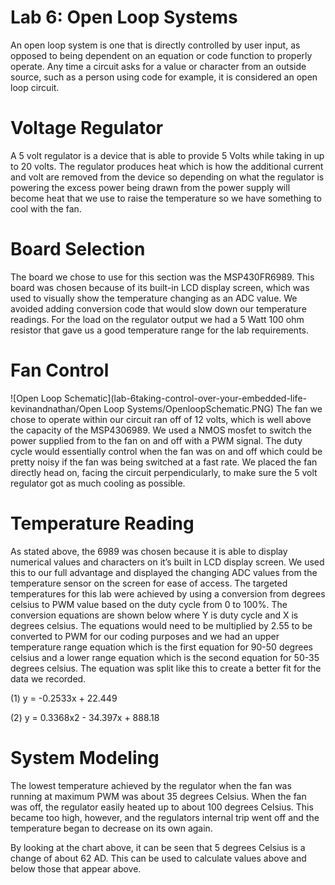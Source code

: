 # Lab 6: Open Loop Systems
An open loop system is one that is directly controlled by user input, as opposed to being dependent on an equation or code function to properly operate. Any time a circuit asks for a value or character from an outside source, such as a person using code for example, it is considered an open loop circuit.
# Voltage Regulator
A 5 volt regulator is a device that is able to provide 5 Volts while taking in up to 20 volts. The regulator produces heat which is how the additional current and volt are removed from the device so depending on what the regulator is powering the excess power being drawn from the power supply will become heat that we use to raise the temperature so we have something to cool with the fan. 
# Board Selection
The board we chose to use for this section was the MSP430FR6989. This board was chosen because of its built-in LCD display screen, which was used to visually show the temperature changing as an ADC value. We avoided adding conversion code that would slow down our temperature readings. For the load on the regulator output we had a 5 Watt 100 ohm resistor that gave us a good temperature range for the lab requirements.
# Fan Control
![Open Loop Schematic](lab-6taking-control-over-your-embedded-life-kevinandnathan/Open Loop Systems/OpenloopSchematic.PNG)
The fan we chose to operate within our circuit ran off of 12 volts, which is well above the capacity of the MSP4306989. We used a NMOS mosfet to switch the power supplied from to the fan on and off with a PWM signal. The duty cycle would essentially control when the fan was on and off which could be pretty noisy if the fan was being switched at a fast rate. We placed the fan directly head on, facing the circuit perpendicularly, to make sure the 5 volt regulator got as much cooling as possible.

# Temperature Reading
As stated above, the 6989 was chosen because it is able to display numerical values and characters on it’s built in LCD display screen. We used this to our full advantage and displayed the changing ADC values from the temperature sensor on the screen for ease of access. The targeted temperatures for this lab were achieved by using a conversion from degrees celsius to PWM value based on the duty cycle from 0 to 100%. The conversion equations are shown below where Y is duty cycle and X is degrees celsius. The equations would need to be multiplied by 2.55 to be converted to PWM for our coding purposes and we had an upper temperature range equation which is the first equation for 90-50 degrees celsius and a lower range equation which is the second equation for 50-35 degrees celsius. The equation was split like this to create a better fit for the data we recorded.

(1) y = -0.2533x + 22.449

(2) y = 0.3368x2 - 34.397x + 888.18
 
# System Modeling
The lowest temperature achieved by the regulator when the fan was running at maximum PWM was about 35 degrees Celsius. When the fan was off, the regulator easily heated up to about 100 degrees Celsius. This became too high, however, and the regulators internal trip went off and the temperature began to decrease on its own again.

By looking at the chart above, it can be seen that 5 degrees Celsius is a change of about 62 AD. This can be used to calculate values above and below those that appear above.
